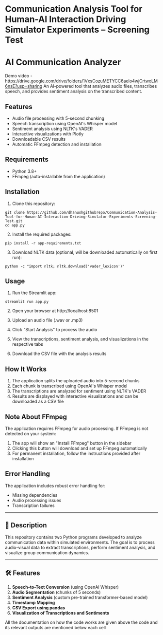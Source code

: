 # Communication Analysis Tool for Human-AI Interaction Driving Simulator Experiments – Screening Test
# AI Communication Analyzer

Demo video - https://drive.google.com/drive/folders/1VxsCozuMETYCC6aeIo4wjCrtwoLM6nsE?usp=sharing
An AI-powered tool that analyzes audio files, transcribes speech, and provides sentiment analysis on the transcribed content.

## Features

- Audio file processing with 5-second chunking
- Speech transcription using OpenAI's Whisper model
- Sentiment analysis using NLTK's VADER
- Interactive visualizations with Plotly
- Downloadable CSV results
- Automatic FFmpeg detection and installation

## Requirements

- Python 3.8+
- FFmpeg (auto-installable from the application)

## Installation

1. Clone this repository:
```
git clone https://github.com/dhanushgithubrepo/Communication-Analysis-Tool-for-Human-AI-Interaction-Driving-Simulator-Experiments-Screening-Test.git
cd app.py
```

2. Install the required packages:
```
pip install -r app-requirements.txt
```

3. Download NLTK data (optional, will be downloaded automatically on first run):
```
python -c "import nltk; nltk.download('vader_lexicon')"
```

## Usage

1. Run the Streamlit app:
```
streamlit run app.py
```

2. Open your browser at http://localhost:8501

3. Upload an audio file (.wav or .mp3)

4. Click "Start Analysis" to process the audio

5. View the transcriptions, sentiment analysis, and visualizations in the respective tabs

6. Download the CSV file with the analysis results

## How It Works

1. The application splits the uploaded audio into 5-second chunks
2. Each chunk is transcribed using OpenAI's Whisper model
3. The transcriptions are analyzed for sentiment using NLTK's VADER
4. Results are displayed with interactive visualizations and can be downloaded as a CSV file

## Note About FFmpeg

The application requires FFmpeg for audio processing. If FFmpeg is not detected on your system:

1. The app will show an "Install FFmpeg" button in the sidebar
2. Clicking this button will download and set up FFmpeg automatically
3. For permanent installation, follow the instructions provided after installation

## Error Handling

The application includes robust error handling for:
- Missing dependencies
- Audio processing issues
- Transcription failures


---

## 📌 Description
This repository contains two Python programs developed to analyze communication data within simulated environments. The goal is to process audio-visual data to extract transcriptions, perform sentiment analysis, and visualize group communication dynamics.

---

## 🛠️ Features
1. **Speech-to-Text Conversion** (using OpenAI Whisper)
2. **Audio Segmentation** (chunks of 5 seconds)
3. **Sentiment Analysis** (custom pre-trained transformer-based model)
4. **Timestamp Mapping**
5. **CSV Export using pandas**
6. **Visualization of Transcriptions and Sentiments**

All the documentation on how the code works are given above the code and its relevant outputs are mentioned below each cell
